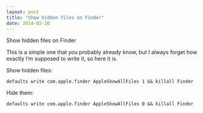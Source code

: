 ```yaml
---
layout: post
title: "Show hidden files on Finder"
date: 2014-02-26
---
```


Show hidden files on Finder

This is a simple one that you probably already know, but I always forget how exactly I’m supposed to write it, so here it is.

Show hidden files:


```
defaults write com.apple.finder AppleShowAllFiles 1 && killall Finder

```


Hide them:


```
defaults write com.apple.finder AppleShowAllFiles 0 && killall Finder

```
